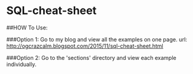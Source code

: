 # SQL-cheat-sheet

##HOW To Use:

###Option 1:
	Go to my blog and view all the examples on one page.
    url: http://ogcrazcalm.blogspot.com/2015/11/sql-cheat-sheet.html

###Option 2:
	Go to the 'sections' directory and view each example individually.
